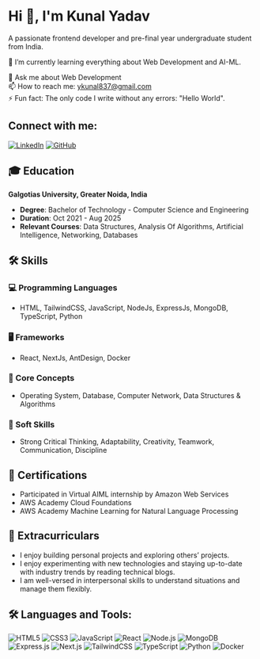 # Hi 👋, I'm Kunal Yadav

A passionate frontend developer and pre-final year undergraduate student from India.

🌱 I’m currently learning everything about Web Development and AI-ML.

💬 Ask me about Web Development  
📫 How to reach me: [ykunal837@gmail.com](mailto:ykunal837@gmail.com)  
⚡ Fun fact: The only code I write without any errors: "Hello World".

## Connect with me:
[![LinkedIn](https://img.shields.io/badge/LinkedIn-Connect-blue)](http://www.linkedin.com/in/kunal144) [![GitHub](https://img.shields.io/badge/GitHub-Follow-black)](https://github.com/kunal144)

## 🎓 Education
**Galgotias University, Greater Noida, India**  
- **Degree**: Bachelor of Technology - Computer Science and Engineering  
- **Duration**: Oct 2021 - Aug 2025  
- **Relevant Courses**: Data Structures, Analysis Of Algorithms, Artificial Intelligence, Networking, Databases  


## 🛠️ Skills

### 💻 Programming Languages
- HTML, TailwindCSS, JavaScript, NodeJs, ExpressJs, MongoDB, TypeScript, Python

### 🖥️ Frameworks
- React, NextJs, AntDesign, Docker

### 🧠 Core Concepts
- Operating System, Database, Computer Network, Data Structures & Algorithms

### 🤝 Soft Skills
- Strong Critical Thinking, Adaptability, Creativity, Teamwork, Communication, Discipline

## 📜 Certifications
- Participated in Virtual AIML internship by Amazon Web Services
- AWS Academy Cloud Foundations
- AWS Academy Machine Learning for Natural Language Processing

## 🎉 Extracurriculars
- I enjoy building personal projects and exploring others’ projects.
- I enjoy experimenting with new technologies and staying up-to-date with industry trends by reading technical blogs.
- I am well-versed in interpersonal skills to understand situations and manage them flexibly.

## 🛠️ Languages and Tools:
![HTML5](https://img.shields.io/badge/HTML5-E34F26?style=for-the-badge&logo=html5&logoColor=white)
![CSS3](https://img.shields.io/badge/CSS3-1572B6?style=for-the-badge&logo=css3&logoColor=white)
![JavaScript](https://img.shields.io/badge/JavaScript-F7DF1E?style=for-the-badge&logo=javascript&logoColor=black)
![React](https://img.shields.io/badge/React-20232A?style=for-the-badge&logo=react&logoColor=61DAFB)
![Node.js](https://img.shields.io/badge/Node.js-339933?style=for-the-badge&logo=nodedotjs&logoColor=white)
![MongoDB](https://img.shields.io/badge/MongoDB-4EA94B?style=for-the-badge&logo=mongodb&logoColor=white)
![Express.js](https://img.shields.io/badge/Express.js-404D59?style=for-the-badge&logo=express&logoColor=white)
![Next.js](https://img.shields.io/badge/Next.js-000000?style=for-the-badge&logo=nextdotjs&logoColor=white)
![TailwindCSS](https://img.shields.io/badge/TailwindCSS-38B2AC?style=for-the-badge&logo=tailwindcss&logoColor=white)
![TypeScript](https://img.shields.io/badge/TypeScript-3178C6?style=for-the-badge&logo=typescript&logoColor=white)
![Python](https://img.shields.io/badge/Python-3776AB?style=for-the-badge&logo=python&logoColor=white)
![Docker](https://img.shields.io/badge/Docker-2496ED?style=for-the-badge&logo=docker&logoColor=white)
